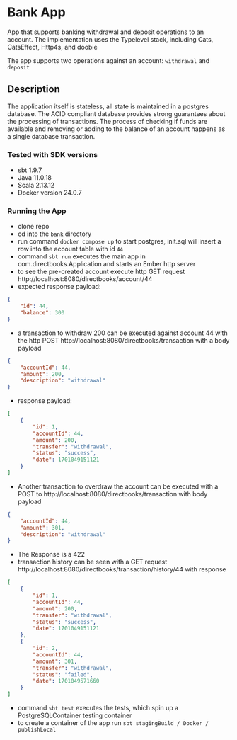 # Bank App

App that supports banking withdrawal and deposit operations to an account.  The implementation uses the Typelevel stack, including
Cats, CatsEffect, Http4s, and doobie

The app supports two operations against an account:
```withdrawal``` and ```deposit```

## Description
The application itself is stateless, all state is maintained in a postgres database.  The ACID compliant database provides strong
guarantees about the processing of transactions.  The process of checking if funds are available and removing or adding to the 
balance of an account happens as a single database transaction.

### Tested with SDK versions
* sbt 1.9.7
* Java 11.0.18
* Scala 2.13.12
* Docker version 24.0.7

### Running the App

* clone repo
* cd into the ```bank``` directory
* run command ```docker compose up``` to start postgres, init.sql will insert a row into the account table with id ```44```
* command ```sbt run``` executes the main app in com.directbooks.Application and starts an Ember http server
* to see the pre-created account execute http GET request http://localhost:8080/directbooks/account/44 
* expected response payload:
```json
{
	"id": 44,
	"balance": 300
}
```
* a transaction to withdraw 200 can be executed against account 44 with the http POST
http://localhost:8080/directbooks/transaction with a body payload
```json
{
	"accountId": 44,
	"amount": 200,
	"description": "withdrawal"
}
```
* response payload:
```json
[
	{
		"id": 1,
		"accountId": 44,
		"amount": 200,
		"transfer": "withdrawal",
		"status": "success",
		"date": 1701049151121
	}
]
```
* Another transaction to overdraw the account can be executed with a POST to http://localhost:8080/directbooks/transaction 
with body payload
```json
{
	"accountId": 44,
	"amount": 301,
	"description": "withdrawal"
}
```

* The Response is a 422
* transaction history can be seen with a GET request http://localhost:8080/directbooks/transaction/history/44 with response
```json
[
	{
		"id": 1,
		"accountId": 44,
		"amount": 200,
		"transfer": "withdrawal",
		"status": "success",
		"date": 1701049151121
	},
	{
		"id": 2,
		"accountId": 44,
		"amount": 301,
		"transfer": "withdrawal",
		"status": "failed",
		"date": 1701049571660
	}
]
```

* command ```sbt test``` executes the tests, which spin up a PostgreSQLContainer testing container
* to create a container of the app run ```sbt stagingBuild / Docker / publishLocal```
